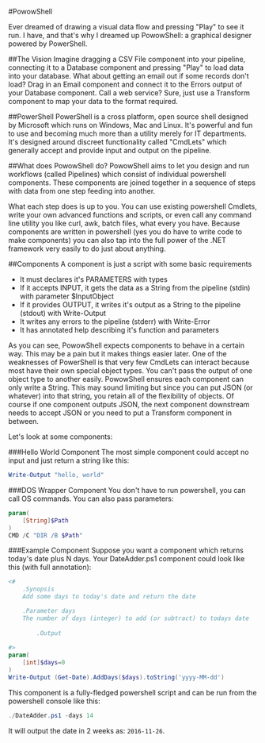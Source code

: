 #PowowShell

Ever dreamed of drawing a visual data flow and pressing "Play" to see it run.
I have, and that's why I dreamed up PowowShell: a graphical designer powered
by PowerShell.

##The Vision
Imagine dragging a CSV File component into your pipeline, connecting it to a 
Database component and pressing "Play" to load data into your database. What
about getting an email out if some records don't load? Drag in an Email component
and connect it to the Errors output of your Database component. Call a web service?
Sure, just use a Transform component to map your data to the format required.

##PowerShell
PowerShell is a cross platform, open source shell designed by Microsoft which
runs on Windows, Mac and Linux. It's powerful and fun to use and becoming much
more than a utility merely for IT departments. It's designed around discreet
functionality called "CmdLets" which generally accept and provide input and 
output on the pipeline.

##What does PowowShell do?
PowowShell aims to let you design and run workflows (called Pipelines) which
consist of individual powershell components. These components are joined together
in a sequence of steps with data from one step feeding into another.

What each step does is up to you. You can use existing powershell Cmdlets, write
your own advanced functions and scripts, or even call any command line utility
you like curl, awk, batch files, what every you have. Because components are written
in powershell (yes you do have to write code to make components) you can also tap into
the full power of the .NET framework very easily to do just about anything.

##Components
A component is just a script with some basic requirements
* It must declares it's PARAMETERS with types
* If it accepts INPUT, it gets the data as a String from the pipeline (stdin) with parameter $InputObject
* If it provides OUTPUT, it writes it's output as a String to the pipeline (stdout) with Write-Output
* It writes any errors to the pipeline (stderr) with Write-Error
* It has annotated help describing it's function and parameters

As you can see, PowowShell expects components to behave in a certain way. This may be a pain but it makes 
things easier later. One of the weaknesses of PowerShell is that very few CmdLets can interact because most have their own
special object types. You can't pass the output of one object type to another easily. PowowShell ensures each 
component can only write a String. This may sound limiting but since you can put JSON (or whatever) into
that string, you retain all of the flexibility of objects. Of course if one component outputs JSON, the
next component downstream needs to accept JSON or you need to put a Transform component in between.

Let's look at some components:

###Hello World Component
The most simple component could accept no input and just return a string like this:
```powershell
Write-Output "hello, world"
```

###DOS Wrapper Component
You don't have to run powershell, you can call OS commands. You can also pass parameters:
```powershell
param(
    [String]$Path
)
CMD /C "DIR /B $Path"
```

###Example Component
Suppose you want a component which returns today's date plus N days. Your DateAdder.ps1 component could look
like this (with full annotation):
```powershell
<#
    .Synopsis
    Add some days to today's date and return the date

    .Parameter days
    The number of days (integer) to add (or subtract) to todays date
		
		.Output
		
#>
param(
    [int]$days=0
)
Write-Output (Get-Date).AddDays($days).toString('yyyy-MM-dd')
```

This component is a fully-fledged powershell script and can be run from the powershell console like this:
```powershell
./DateAdder.ps1 -days 14
```
It will output the date in 2 weeks as: `2016-11-26`.